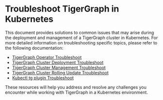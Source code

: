 # Troubleshoot TigerGraph in Kubernetes

This document provides solutions to common issues that may arise during the deployment and management of a TigerGraph cluster in Kubernetes. For more detailed information on troubleshooting specific topics, please refer to the following documentation:

- [TigerGraph Operator Troubleshoot](./operator-installation.md)
- [TigerGraph Cluster Deployment Troubleshoot](./cluster-deployment.md)
- [TigerGraph Cluster Management Troubleshoot](./cluster-management.md)
- [TigerGraph Cluster Rolling Update Troubleshoot](./rolling-update.md)
- [Kubectl tg plugin Troubleshoot](./kubectl-tg-plugin.md)

These resources will help you address and resolve any challenges you encounter while working with TigerGraph in a Kubernetes environment.
